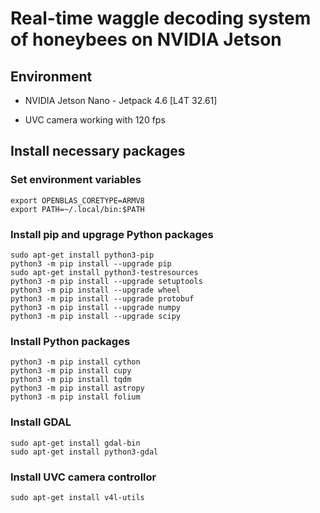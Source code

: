 # Real-time waggle decoding system of honeybees on NVIDIA Jetson

## Environment

- NVIDIA Jetson Nano - Jetpack 4.6 [L4T 32.61]

- UVC camera working with 120 fps

## Install necessary packages

### Set environment variables
```
export OPENBLAS_CORETYPE=ARMV8
export PATH=~/.local/bin:$PATH
```
### Install pip and upgrage Python packages
```
sudo apt-get install python3-pip
python3 -m pip install --upgrade pip
sudo apt-get install python3-testresources
python3 -m pip install --upgrade setuptools
python3 -m pip install --upgrade wheel
python3 -m pip install --upgrade protobuf
python3 -m pip install --upgrade numpy
python3 -m pip install --upgrade scipy
```
### Install Python packages
```
python3 -m pip install cython
python3 -m pip install cupy
python3 -m pip install tqdm
python3 -m pip install astropy
python3 -m pip install folium
```
### Install GDAL
```
sudo apt-get install gdal-bin
sudo apt-get install python3-gdal
```
### Install UVC camera controllor
```
sudo apt-get install v4l-utils
```
